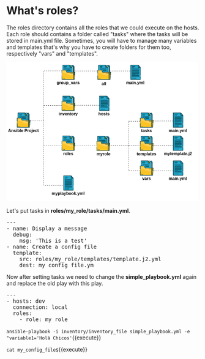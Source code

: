# What's roles?

The roles directory contains all the roles that we could execute on the hosts. Each role should contains a folder called "tasks" where the tasks will be stored in main.yml file. Sometimes, you will have to manage many variables and templates that's why you have to create folders for them too, respectively "vars" and "templates".

<img src="./assets/ansible_skeleton.png" alt="ansible hosts" width="500"/>


Let's put tasks in **roles/my_role/tasks/main.yml**.

<pre class="file" data-target="clipboard">
---
- name: Display a message
  debug:
    msg: 'This is a test'
- name: Create a config file
  template:
    src: roles/my_role/templates/template.j2.yml
    dest: my_config_file.ym
</pre>

Now after setting tasks we need to change the **simple_playbook.yml** again and replace the old play with this play.

<pre class="file" data-target="clipboard">
---
- hosts: dev
  connection: local
  roles:
    - role: my_role
</pre>

`ansible-playbook -i inventory/inventory_file simple_playbook.yml -e "variable1='Holà Chicos'`{{execute}}

`cat my_config_file$`{{execute}}
